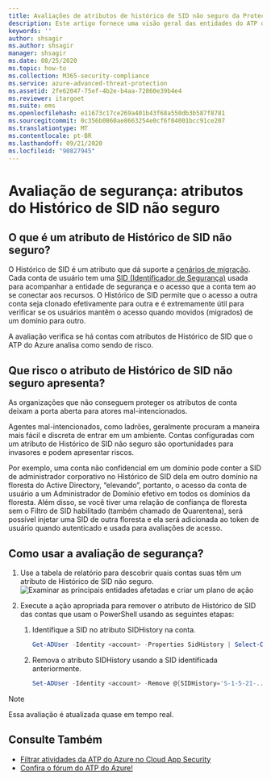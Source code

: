 ```yaml
---
title: Avaliações de atributos de histórico de SID não seguro da Proteção Avançada contra Ameaças do Azure
description: Este artigo fornece uma visão geral das entidades do ATP do Azure com um relatório de avaliação da postura de segurança de identidades de atributos do Histórico de SID não seguro.
keywords: ''
author: shsagir
ms.author: shsagir
manager: shsagir
ms.date: 08/25/2020
ms.topic: how-to
ms.collection: M365-security-compliance
ms.service: azure-advanced-threat-protection
ms.assetid: 2fe62047-75ef-4b2e-b4aa-72860e39b4e4
ms.reviewer: itargoet
ms.suite: ems
ms.openlocfilehash: e11673c17ce269a401b43f68a550db3b587f8781
ms.sourcegitcommit: 0c356b0860ae8663254e0cf6f04001bcc91ce207
ms.translationtype: MT
ms.contentlocale: pt-BR
ms.lasthandoff: 09/21/2020
ms.locfileid: "90827945"
---
```

# <a name="security-assessment-unsecure-sid-history-attributes"></a>Avaliação de segurança: atributos do Histórico de SID não seguro

## <a name="what-is-an-unsecure-sid-history-attribute"></a>O que é um atributo de Histórico de SID não seguro?

O Histórico de SID é um atributo que dá suporte a [cenários de migração](/previous-versions/windows/it-pro/windows-server-2003/cc779590(v=ws.10)). Cada conta de usuário tem uma [SID (Identificador de Segurança)](/windows/win32/secauthz/security-identifiers) usada para acompanhar a entidade de segurança e o acesso que a conta tem ao se conectar aos recursos. O Histórico de SID permite que o acesso a outra conta seja clonado efetivamente para outra e é extremamente útil para verificar se os usuários mantêm o acesso quando movidos (migrados) de um domínio para outro.

A avaliação verifica se há contas com atributos de Histórico de SID que o ATP do Azure analisa como sendo de risco.

## <a name="what-risk-does-unsecure-sid-history-attribute-pose"></a>Que risco o atributo de Histórico de SID não seguro apresenta?

As organizações que não conseguem proteger os atributos de conta deixam a porta aberta para atores mal-intencionados.

Agentes mal-intencionados, como ladrões, geralmente procuram a maneira mais fácil e discreta de entrar em um ambiente. Contas configuradas com um atributo de Histórico de SID não seguro são oportunidades para invasores e podem apresentar riscos.

Por exemplo, uma conta não confidencial em um domínio pode conter a SID de administrador corporativo no Histórico de SID dela em outro domínio na floresta do Active Directory, “elevando”, portanto, o acesso da conta de usuário a um Administrador de Domínio efetivo em todos os domínios da floresta. Além disso, se você tiver uma relação de confiança de floresta sem o Filtro de SID habilitado (também chamado de Quarentena), será possível injetar uma SID de outra floresta e ela será adicionada ao token de usuário quando autenticado e usada para avaliações de acesso.

## <a name="how-do-i-use-this-security-assessment"></a>Como usar a avaliação de segurança?

1. Use a tabela de relatório para descobrir quais contas suas têm um atributo de Histórico de SID não seguro.
    ![Examinar as principais entidades afetadas e criar um plano de ação](media/atp-cas-isp-unsecure-sid-history-attribute-1.png)
1. Execute a ação apropriada para remover o atributo de Histórico de SID das contas que usam o PowerShell usando as seguintes etapas:

    1. Identifique a SID no atributo SIDHistory na conta.

        ```powershell
        Get-ADUser -Identity <account> -Properties SidHistory | Select-Object -ExpandProperty SIDHistory
        ```

    2. Remova o atributo SIDHistory usando a SID identificada anteriormente.

        ```powershell
        Set-ADUser -Identity <account> -Remove @{SIDHistory='S-1-5-21-...'}
        ```

> [!NOTE]
> Essa avaliação é atualizada quase em tempo real.

## <a name="see-also"></a>Consulte Também

- [Filtrar atividades da ATP do Azure no Cloud App Security](activities-filtering-mcas.md)
- [Confira o fórum do ATP do Azure!](https://aka.ms/azureatpcommunity)
